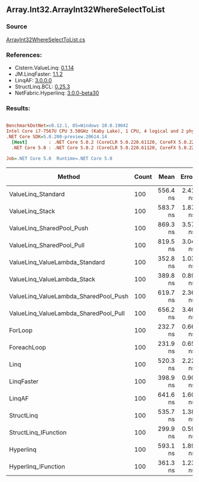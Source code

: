 ﻿## Array.Int32.ArrayInt32WhereSelectToList

### Source
[ArrayInt32WhereSelectToList.cs](../LinqBenchmarks/Array/Int32/ArrayInt32WhereSelectToList.cs)

### References:
- Cistern.ValueLinq: [0.1.14](https://www.nuget.org/packages/Cistern.ValueLinq/0.1.14)
- JM.LinqFaster: [1.1.2](https://www.nuget.org/packages/JM.LinqFaster/1.1.2)
- LinqAF: [3.0.0.0](https://www.nuget.org/packages/LinqAF/3.0.0.0)
- StructLinq.BCL: [0.25.3](https://www.nuget.org/packages/StructLinq.BCL/0.25.3)
- NetFabric.Hyperlinq: [3.0.0-beta30](https://www.nuget.org/packages/NetFabric.Hyperlinq/3.0.0-beta30)

### Results:
``` ini

BenchmarkDotNet=v0.12.1, OS=Windows 10.0.19042
Intel Core i7-7567U CPU 3.50GHz (Kaby Lake), 1 CPU, 4 logical and 2 physical cores
.NET Core SDK=5.0.200-preview.20614.14
  [Host]        : .NET Core 5.0.2 (CoreCLR 5.0.220.61120, CoreFX 5.0.220.61120), X64 RyuJIT
  .NET Core 5.0 : .NET Core 5.0.2 (CoreCLR 5.0.220.61120, CoreFX 5.0.220.61120), X64 RyuJIT

Job=.NET Core 5.0  Runtime=.NET Core 5.0  

```
|                                Method | Count |     Mean |   Error |  StdDev | Ratio | RatioSD |  Gen 0 | Gen 1 | Gen 2 | Allocated |
|-------------------------------------- |------ |---------:|--------:|--------:|------:|--------:|-------:|------:|------:|----------:|
|                    ValueLinq_Standard |   100 | 556.4 ns | 2.41 ns | 2.13 ns |  2.39 |    0.01 | 0.3090 |     - |     - |     648 B |
|                       ValueLinq_Stack |   100 | 583.7 ns | 1.87 ns | 1.66 ns |  2.51 |    0.01 | 0.1221 |     - |     - |     256 B |
|             ValueLinq_SharedPool_Push |   100 | 869.3 ns | 3.57 ns | 3.17 ns |  3.74 |    0.01 | 0.1221 |     - |     - |     256 B |
|             ValueLinq_SharedPool_Pull |   100 | 819.5 ns | 3.04 ns | 2.69 ns |  3.52 |    0.02 | 0.1221 |     - |     - |     256 B |
|        ValueLinq_ValueLambda_Standard |   100 | 352.8 ns | 1.03 ns | 0.86 ns |  1.52 |    0.00 | 0.3095 |     - |     - |     648 B |
|           ValueLinq_ValueLambda_Stack |   100 | 389.8 ns | 0.89 ns | 0.79 ns |  1.68 |    0.01 | 0.1221 |     - |     - |     256 B |
| ValueLinq_ValueLambda_SharedPool_Push |   100 | 619.7 ns | 2.36 ns | 2.09 ns |  2.66 |    0.01 | 0.1221 |     - |     - |     256 B |
| ValueLinq_ValueLambda_SharedPool_Pull |   100 | 656.2 ns | 3.46 ns | 3.24 ns |  2.82 |    0.02 | 0.1221 |     - |     - |     256 B |
|                               ForLoop |   100 | 232.7 ns | 0.66 ns | 0.58 ns |  1.00 |    0.00 | 0.3097 |     - |     - |     648 B |
|                           ForeachLoop |   100 | 231.9 ns | 0.65 ns | 0.54 ns |  1.00 |    0.00 | 0.3097 |     - |     - |     648 B |
|                                  Linq |   100 | 520.3 ns | 2.22 ns | 1.85 ns |  2.24 |    0.01 | 0.3595 |     - |     - |     752 B |
|                            LinqFaster |   100 | 398.9 ns | 0.90 ns | 0.75 ns |  1.71 |    0.01 | 0.4320 |     - |     - |     904 B |
|                                LinqAF |   100 | 641.6 ns | 1.60 ns | 1.42 ns |  2.76 |    0.01 | 0.3090 |     - |     - |     648 B |
|                            StructLinq |   100 | 535.7 ns | 1.38 ns | 1.15 ns |  2.30 |    0.01 | 0.1678 |     - |     - |     352 B |
|                  StructLinq_IFunction |   100 | 299.9 ns | 0.59 ns | 0.52 ns |  1.29 |    0.00 | 0.1221 |     - |     - |     256 B |
|                             Hyperlinq |   100 | 593.1 ns | 1.89 ns | 1.58 ns |  2.55 |    0.01 | 0.1221 |     - |     - |     256 B |
|                   Hyperlinq_IFunction |   100 | 361.3 ns | 1.23 ns | 1.15 ns |  1.55 |    0.01 | 0.1221 |     - |     - |     256 B |
